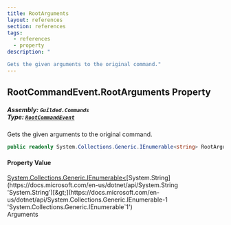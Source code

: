 ```yaml
---
title: RootArguments
layout: references
section: references
tags:
  - references
  - property
description: "

Gets the given arguments to the original command."
---
```


## RootCommandEvent.RootArguments Property
##### **Assembly:** `Guilded.Commands`<br/>**Type:** [`RootCommandEvent`](RootCommandEvent 'Guilded.Commands.RootCommandEvent')

Gets the given arguments to the original command.

```csharp
public readonly System.Collections.Generic.IEnumerable<string> RootArguments { get; }
```

#### Property Value
[System.Collections.Generic.IEnumerable&lt;](https://docs.microsoft.com/en-us/dotnet/api/System.Collections.Generic.IEnumerable-1 'System.Collections.Generic.IEnumerable`1')[System.String](https://docs.microsoft.com/en-us/dotnet/api/System.String 'System.String')[&gt;](https://docs.microsoft.com/en-us/dotnet/api/System.Collections.Generic.IEnumerable-1 'System.Collections.Generic.IEnumerable`1')  
Arguments